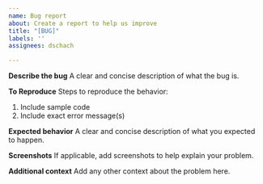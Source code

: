 ```yaml
---
name: Bug report
about: Create a report to help us improve
title: "[BUG]"
labels: ''
assignees: dschach

---
```


**Describe the bug**
A clear and concise description of what the bug is.

**To Reproduce**
Steps to reproduce the behavior:
1. Include sample code
2. Include exact error message(s)

**Expected behavior**
A clear and concise description of what you expected to happen.

**Screenshots**
If applicable, add screenshots to help explain your problem.

**Additional context**
Add any other context about the problem here.
